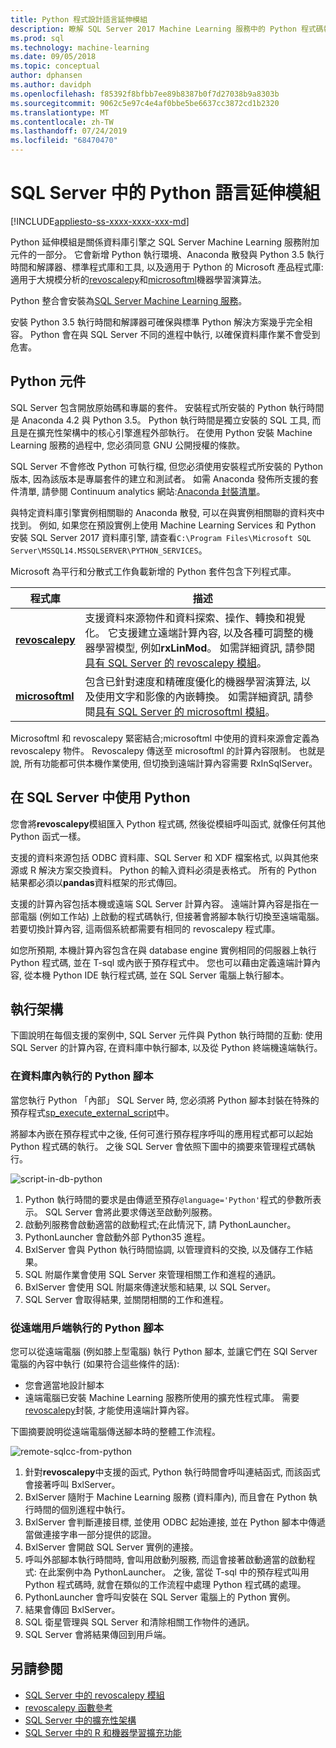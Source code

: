 ```yaml
---
title: Python 程式設計語言延伸模組
description: 瞭解 SQL Server 2017 Machine Learning 服務中的 Python 程式碼執行和內建 Python 程式庫。
ms.prod: sql
ms.technology: machine-learning
ms.date: 09/05/2018
ms.topic: conceptual
author: dphansen
ms.author: davidph
ms.openlocfilehash: f85392f8bfbb7ee89b8387b0f7d27038b9a8303b
ms.sourcegitcommit: 9062c5e97c4e4af0bbe5be6637cc3872cd1b2320
ms.translationtype: MT
ms.contentlocale: zh-TW
ms.lasthandoff: 07/24/2019
ms.locfileid: "68470470"
---
```

# <a name="python-language-extension-in-sql-server"></a>SQL Server 中的 Python 語言延伸模組
[!INCLUDE[appliesto-ss-xxxx-xxxx-xxx-md](../../includes/appliesto-ss-xxxx-xxxx-xxx-md.md)]

Python 延伸模組是關係資料庫引擎之 SQL Server Machine Learning 服務附加元件的一部分。 它會新增 Python 執行環境、Anaconda 散發與 Python 3.5 執行時間和解譯器、標準程式庫和工具, 以及適用于 Python 的 Microsoft 產品程式庫: 適用于大規模分析的[revoscalepy](../python/ref-py-revoscalepy.md)和[microsoftml](../python/ref-py-microsoftml.md)機器學習演算法。 

Python 整合會安裝為[SQL Server Machine Learning 服務](../what-is-sql-server-machine-learning.md)。

安裝 Python 3.5 執行時間和解譯器可確保與標準 Python 解決方案幾乎完全相容。 Python 會在與 SQL Server 不同的進程中執行, 以確保資料庫作業不會受到危害。

## <a name="python-components"></a>Python 元件

SQL Server 包含開放原始碼和專屬的套件。 安裝程式所安裝的 Python 執行時間是 Anaconda 4.2 與 Python 3.5。 Python 執行時間是獨立安裝的 SQL 工具, 而且是在擴充性架構中的核心引擎進程外部執行。 在使用 Python 安裝 Machine Learning 服務的過程中, 您必須同意 GNU 公開授權的條款。 

SQL Server 不會修改 Python 可執行檔, 但您必須使用安裝程式所安裝的 Python 版本, 因為該版本是專屬套件的建立和測試者。 如需 Anaconda 發佈所支援的套件清單, 請參閱 Continuum analytics 網站:[Anaconda 封裝清單](https://docs.continuum.io/anaconda/packages/pkg-docs)。

與特定資料庫引擎實例相關聯的 Anaconda 散發, 可以在與實例相關聯的資料夾中找到。 例如, 如果您在預設實例上使用 Machine Learning Services 和 Python 安裝 SQL Server 2017 資料庫引擎, 請查看`C:\Program Files\Microsoft SQL Server\MSSQL14.MSSQLSERVER\PYTHON_SERVICES`。

Microsoft 為平行和分散式工作負載新增的 Python 套件包含下列程式庫。

| 程式庫 | 描述 |
|---------|-------------|
| [**revoscalepy**](https://docs.microsoft.com/machine-learning-server/python-reference/revoscalepy/revoscalepy-package) | 支援資料來源物件和資料探索、操作、轉換和視覺化。 它支援建立遠端計算內容, 以及各種可調整的機器學習模型, 例如**rxLinMod**。 如需詳細資訊, 請參閱[具有 SQL Server 的 revoscalepy 模組](../python/ref-py-revoscalepy.md)。  |
| [**microsoftml**](https://docs.microsoft.com/machine-learning-server/python-reference/microsoftml/microsoftml-package) | 包含已針對速度和精確度優化的機器學習演算法, 以及使用文字和影像的內嵌轉換。 如需詳細資訊, 請參閱[具有 SQL Server 的 microsoftml 模組](../python/ref-py-microsoftml.md)。 |

Microsoftml 和 revoscalepy 緊密結合;microsoftml 中使用的資料來源會定義為 revoscalepy 物件。 Revoscalepy 傳送至 microsoftml 的計算內容限制。 也就是說, 所有功能都可供本機作業使用, 但切換到遠端計算內容需要 RxInSqlServer。

## <a name="using-python-in-sql-server"></a>在 SQL Server 中使用 Python

您會將**revoscalepy**模組匯入 Python 程式碼, 然後從模組呼叫函式, 就像任何其他 Python 函式一樣。

支援的資料來源包括 ODBC 資料庫、SQL Server 和 XDF 檔案格式, 以與其他來源或 R 解決方案交換資料。 Python 的輸入資料必須是表格式。 所有的 Python 結果都必須以**pandas**資料框架的形式傳回。

支援的計算內容包括本機或遠端 SQL Server 計算內容。 遠端計算內容是指在一部電腦 (例如工作站) 上啟動的程式碼執行, 但接著會將腳本執行切換至遠端電腦。 若要切換計算內容, 這兩個系統都需要有相同的 revoscalepy 程式庫。

如您所預期, 本機計算內容包含在與 database engine 實例相同的伺服器上執行 Python 程式碼, 並在 T-sql 或內嵌于預存程式中。 您也可以藉由定義遠端計算內容, 從本機 Python IDE 執行程式碼, 並在 SQL Server 電腦上執行腳本。

## <a name="execution-architecture"></a>執行架構

下圖說明在每個支援的案例中, SQL Server 元件與 Python 執行時間的互動: 使用 SQL Server 的計算內容, 在資料庫中執行腳本, 以及從 Python 終端機遠端執行。

### <a name="python-scripts-executed-in-database"></a>在資料庫內執行的 Python 腳本

當您執行 Python 「內部」 SQL Server 時, 您必須將 Python 腳本封裝在特殊的預存程式[sp_execute_external_script](../../relational-databases/system-stored-procedures/sp-execute-external-script-transact-sql.md)中。

將腳本內嵌在預存程式中之後, 任何可進行預存程序呼叫的應用程式都可以起始 Python 程式碼的執行。  之後 SQL Server 會依照下圖中的摘要來管理程式碼執行。

![script-in-db-python](../../advanced-analytics/python/media/script-in-db-python2.png)

1. Python 執行時間的要求是由傳遞至預存`@language='Python'`程式的參數所表示。 SQL Server 會將此要求傳送至啟動列服務。
2. 啟動列服務會啟動適當的啟動程式;在此情況下, 請 PythonLauncher。
3. PythonLauncher 會啟動外部 Python35 進程。
4. BxlServer 會與 Python 執行時間協調, 以管理資料的交換, 以及儲存工作結果。
5. SQL 附屬作業會使用 SQL Server 來管理相關工作和進程的通訊。
6. BxlServer 會使用 SQL 附屬來傳達狀態和結果, 以 SQL Server。
7. SQL Server 會取得結果, 並關閉相關的工作和進程。

### <a name="python-scripts-executed-from-a-remote-client"></a>從遠端用戶端執行的 Python 腳本

您可以從遠端電腦 (例如膝上型電腦) 執行 Python 腳本, 並讓它們在 SQl Server 電腦的內容中執行 (如果符合這些條件的話):

+ 您會適當地設計腳本
+ 遠端電腦已安裝 Machine Learning 服務所使用的擴充性程式庫。 需要[revoscalepy](../python/ref-py-revoscalepy.md)封裝, 才能使用遠端計算內容。

下圖摘要說明從遠端電腦傳送腳本時的整體工作流程。

![remote-sqlcc-from-python](../../advanced-analytics/python/media/remote-sqlcc-from-python3.png)

1. 針對**revoscalepy**中支援的函式, Python 執行時間會呼叫連結函式, 而該函式會接著呼叫 BxlServer。
2. BxlServer 隨附于 Machine Learning 服務 (資料庫內), 而且會在 Python 執行時間的個別進程中執行。
3. BxlServer 會判斷連接目標, 並使用 ODBC 起始連接, 並在 Python 腳本中傳遞當做連接字串一部分提供的認證。
4. BxlServer 會開啟 SQL Server 實例的連接。
5. 呼叫外部腳本執行時間時, 會叫用啟動列服務, 而這會接著啟動適當的啟動程式: 在此案例中為 PythonLauncher。 之後, 當從 T-sql 中的預存程式叫用 Python 程式碼時, 就會在類似的工作流程中處理 Python 程式碼的處理。
6. PythonLauncher 會呼叫安裝在 SQL Server 電腦上的 Python 實例。
7. 結果會傳回 BxlServer。
8. SQL 衛星管理與 SQL Server 和清除相關工作物件的通訊。
9. SQL Server 會將結果傳回到用戶端。

## <a name="see-also"></a>另請參閱

+ [SQL Server 中的 revoscalepy 模組](../python/ref-py-revoscalepy.md)
+ [revoscalepy 函數參考](https://docs.microsoft.com/r-server/python-reference/revoscalepy/revoscalepy-package) 
+ [SQL Server 中的擴充性架構](extensibility-framework.md)
+ [SQL Server 中的 R 和機器學習擴充功能](extension-r.md)